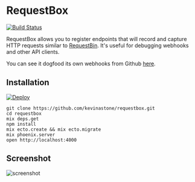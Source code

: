 # RequestBox

[![Build Status](https://travis-ci.org/kevinastone/requestbox.svg?branch=master)](https://travis-ci.org/kevinastone/requestbox)

RequestBox allows you to register endpoints that will record and capture HTTP
requests similar to [RequestBin](http://requestb.in/).  It's useful for
debugging webhooks and other API clients.

You can see it dogfood its own webhooks from Github [here](https://enigmatic-stream-8949.herokuapp.com/GZ).


## Installation

[![Deploy](https://www.herokucdn.com/deploy/button.svg)](https://heroku.com/deploy)

    git clone https://github.com/kevinastone/requestbox.git
    cd requestbox
    mix deps.get
    npm install
    mix ecto.create && mix ecto.migrate
    mix phoenix.server
    open http://localhost:4000

## Screenshot

![screenshot](https://raw.github.com/kevinastone/requestbox/master/web/static/assets/images/screenshot.png)
